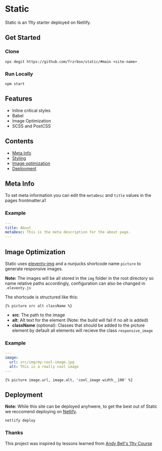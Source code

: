 # Static

Static is an 11ty starter deployed on Netlify.

## Get Started

### Clone

`npx degit https://github.com/frzrbox/static/#main <site-name>`

### Run Locally

`npm start`

## Features

- Inline critical styles
- Babel
- Image Optimization
- SCSS and PostCSS

## Contents

- [Meta Info](#meta-info)
- [Styling](#styling)
- [Image optimization](#image-optimization)
- [Deployment](#deployment)

## Meta Info

To set meta information you can edit the `metaDesc` and `title` values in the pages frontmatter.a1

### Example

```yaml
---
title: About
metaDesc: This is the meta description for the about page.
---

```

## Image Optimization

Static uses [eleventy-img](https://www.11ty.dev/docs/plugins/image/) and a nunjucks shortcode name `picture` to generate responsive images.

**Note:** The images will be all stored in the `img` folder in the root directory so name relative paths accordingly, configuration can also be changed in `.eleventy.js`

The shortcude is structured like this:

```njk
{% picture src alt className %}
```

- **src**: The path to the image
- **alt**: Alt text for the element (Note: the build will fail if no alt is added)
- **className** (optional): Classes that should be added to the picture element by default all elements will recieve the class `responsive_image`

### Example

```yaml
---
image:
  url: src/img/my-cool-image.jpg
  alt: This is a really cool image
---

```

```njk
{% picture image.url, image.alt, 'cool_image width__100' %}
```

## Deployment

**Note:** While this site can be deployed anyhwere, to get the best out of Static we reccomend deploying on [Netlify](https://www.netlify.com/).

`netlify deploy`

### Thanks

This project was inspired by lessons learned from [Andy Bell's 11ty Course](https://piccalil.li/course/learn-eleventy-from-scratch/)
